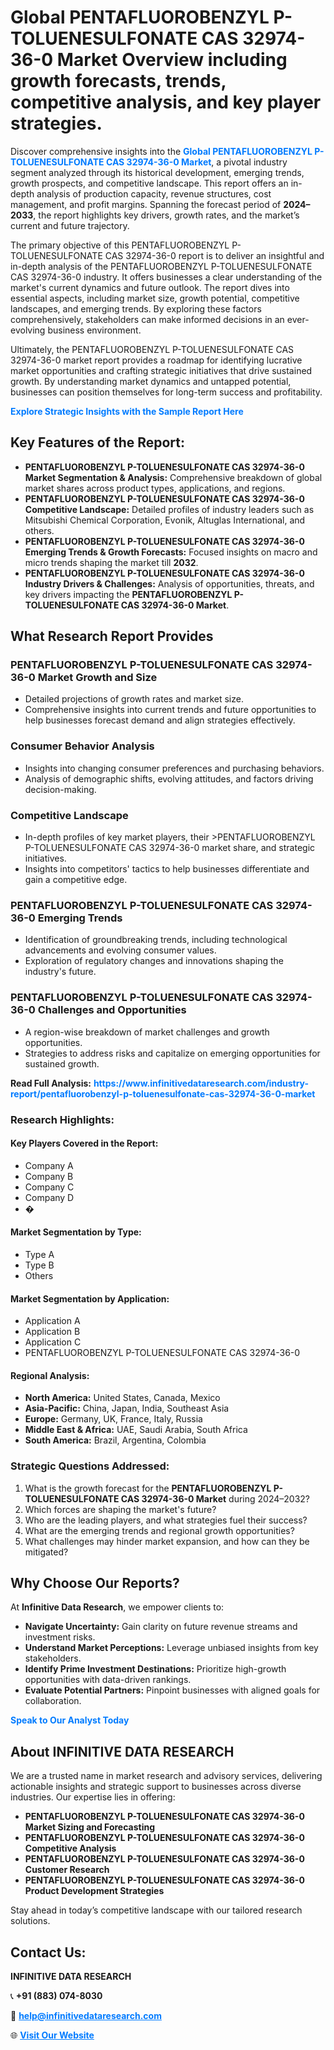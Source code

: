 <h1>Global PENTAFLUOROBENZYL P-TOLUENESULFONATE CAS 32974-36-0 Market Overview including growth forecasts, trends, competitive analysis, and key player strategies.</h1>
<p>
Discover comprehensive insights into the 
<a href="https://www.infinitivedataresearch.com/industry-report/pentafluorobenzyl-p-toluenesulfonate-cas-32974-36-0-market" rel="dofollow" style="color: #007BFF; text-decoration: none;"><strong>Global PENTAFLUOROBENZYL P-TOLUENESULFONATE CAS 32974-36-0 Market</strong></a>, a pivotal industry segment analyzed through its historical development, emerging trends, growth prospects, and competitive landscape. This report offers an in-depth analysis of production capacity, revenue structures, cost management, and profit margins. Spanning the forecast period of <strong>2024–2033</strong>, the report highlights key drivers, growth rates, and the market’s current and future trajectory.
</p>
<p>
The primary objective of this PENTAFLUOROBENZYL P-TOLUENESULFONATE CAS 32974-36-0 report is to deliver an insightful and in-depth analysis of the PENTAFLUOROBENZYL P-TOLUENESULFONATE CAS 32974-36-0 industry. It offers businesses a clear understanding of the market's current dynamics and future outlook. The report dives into essential aspects, including market size, growth potential, competitive landscapes, and emerging trends. By exploring these factors comprehensively, stakeholders can make informed decisions in an ever-evolving business environment.
</p>
<p>
Ultimately, the PENTAFLUOROBENZYL P-TOLUENESULFONATE CAS 32974-36-0 market report provides a roadmap for identifying lucrative market opportunities and crafting strategic initiatives that drive sustained growth. By understanding market dynamics and untapped potential, businesses can position themselves for long-term success and profitability.
</p>
<p>
<a href="https://www.infinitivedataresearch.com/request-sample/reportId=112448" style="color: #007BFF; text-decoration: none;"><strong>Explore Strategic Insights with the Sample Report Here</strong></a>
</p>

<h2>Key Features of the Report:</h2>
<ul>
<li><strong>PENTAFLUOROBENZYL P-TOLUENESULFONATE CAS 32974-36-0 Market Segmentation & Analysis:</strong> Comprehensive breakdown of global market shares across product types, applications, and regions.</li>
<li><strong>PENTAFLUOROBENZYL P-TOLUENESULFONATE CAS 32974-36-0 Competitive Landscape:</strong> Detailed profiles of industry leaders such as Mitsubishi Chemical Corporation, Evonik, Altuglas International, and others.</li>
<li><strong>PENTAFLUOROBENZYL P-TOLUENESULFONATE CAS 32974-36-0 Emerging Trends & Growth Forecasts:</strong> Focused insights on macro and micro trends shaping the market till <strong>2032</strong>.</li>
<li><strong>PENTAFLUOROBENZYL P-TOLUENESULFONATE CAS 32974-36-0 Industry Drivers & Challenges:</strong> Analysis of opportunities, threats, and key drivers impacting the <strong>PENTAFLUOROBENZYL P-TOLUENESULFONATE CAS 32974-36-0 Market</strong>.</li>
</ul>

<h2>What Research Report Provides</h2>
<h3>PENTAFLUOROBENZYL P-TOLUENESULFONATE CAS 32974-36-0 Market Growth and Size</h3>
<ul>
<li>Detailed projections of growth rates and market size.</li>
<li>Comprehensive insights into current trends and future opportunities to help businesses forecast demand and align strategies effectively.</li>
</ul>

<h3>Consumer Behavior Analysis</h3>
<ul>
<li>Insights into changing consumer preferences and purchasing behaviors.</li>
<li>Analysis of demographic shifts, evolving attitudes, and factors driving decision-making.</li>
</ul>

<h3>Competitive Landscape</h3>
<ul>
<li>In-depth profiles of key market players, their >PENTAFLUOROBENZYL P-TOLUENESULFONATE CAS 32974-36-0 market share, and strategic initiatives.</li>
<li>Insights into competitors' tactics to help businesses differentiate and gain a competitive edge.</li>
</ul>

<h3>PENTAFLUOROBENZYL P-TOLUENESULFONATE CAS 32974-36-0 Emerging Trends</h3>
<ul>
<li>Identification of groundbreaking trends, including technological advancements and evolving consumer values.</li>
<li>Exploration of regulatory changes and innovations shaping the industry's future.</li>
</ul>

<h3>PENTAFLUOROBENZYL P-TOLUENESULFONATE CAS 32974-36-0 Challenges and Opportunities</h3>
<ul>
<li>A region-wise breakdown of market challenges and growth opportunities.</li>
<li>Strategies to address risks and capitalize on emerging opportunities for sustained growth.</li>
</ul>
<p><strong>Read Full Analysis:</strong> <a href="https://www.infinitivedataresearch.com/industry-report/pentafluorobenzyl-p-toluenesulfonate-cas-32974-36-0-market" rel="dofollow" style="color: #007BFF; text-decoration: none;"><strong>https://www.infinitivedataresearch.com/industry-report/pentafluorobenzyl-p-toluenesulfonate-cas-32974-36-0-market</strong></a></p>
<h3>Research Highlights:</h3>
<h4>Key Players Covered in the Report:</h4>
<ul><li>Company A</li><li>Company B</li><li>Company C</li><li>Company D</li><li>�</li></ul>
<h4>Market Segmentation by Type:</h4>
<ul><li>Type A</li><li>Type B</li><li>Others</li></ul>
<h4>Market Segmentation by Application:</h4>
<ul><li>Application A</li><li>Application B</li><li>Application C</li><li>PENTAFLUOROBENZYL P-TOLUENESULFONATE CAS 32974-36-0</li></ul>

<h4>Regional Analysis:</h4>
<ul>
<li><strong>North America:</strong> United States, Canada, Mexico</li>
<li><strong>Asia-Pacific:</strong> China, Japan, India, Southeast Asia</li>
<li><strong>Europe:</strong> Germany, UK, France, Italy, Russia</li>
<li><strong>Middle East & Africa:</strong> UAE, Saudi Arabia, South Africa</li>
<li><strong>South America:</strong> Brazil, Argentina, Colombia</li>
</ul>

<h3>Strategic Questions Addressed:</h3>
<ol>
<li>What is the growth forecast for the <strong>PENTAFLUOROBENZYL P-TOLUENESULFONATE CAS 32974-36-0 Market</strong> during 2024–2032?</li>
<li>Which forces are shaping the market's future?</li>
<li>Who are the leading players, and what strategies fuel their success?</li>
<li>What are the emerging trends and regional growth opportunities?</li>
<li>What challenges may hinder market expansion, and how can they be mitigated?</li>
</ol>

<h2>Why Choose Our Reports?</h2>
<p>At <strong>Infinitive Data Research</strong>, we empower clients to:</p>
<ul>
<li><strong>Navigate Uncertainty:</strong> Gain clarity on future revenue streams and investment risks.</li>
<li><strong>Understand Market Perceptions:</strong> Leverage unbiased insights from key stakeholders.</li>
<li><strong>Identify Prime Investment Destinations:</strong> Prioritize high-growth opportunities with data-driven rankings.</li>
<li><strong>Evaluate Potential Partners:</strong> Pinpoint businesses with aligned goals for collaboration.</li>
</ul>
<p><a href="https://www.infinitivedataresearch.com/industry-report/pentafluorobenzyl-p-toluenesulfonate-cas-32974-36-0-market" rel="dofollow" style="color: #007BFF; text-decoration: none;"><strong>Speak to Our Analyst Today</strong></a></p>

<h2>About INFINITIVE DATA RESEARCH</h2>
<p>We are a trusted name in market research and advisory services, delivering actionable insights and strategic support to businesses across diverse industries. Our expertise lies in offering:</p>
<ul>
<li><strong>PENTAFLUOROBENZYL P-TOLUENESULFONATE CAS 32974-36-0 Market Sizing and Forecasting</strong></li>
<li><strong>PENTAFLUOROBENZYL P-TOLUENESULFONATE CAS 32974-36-0 Competitive Analysis</strong></li>
<li><strong>PENTAFLUOROBENZYL P-TOLUENESULFONATE CAS 32974-36-0 Customer Research</strong></li>
<li><strong>PENTAFLUOROBENZYL P-TOLUENESULFONATE CAS 32974-36-0 Product Development Strategies</strong></li>
</ul>
<p>Stay ahead in today’s competitive landscape with our tailored research solutions.</p>

<h2>Contact Us:</h2>
<p><strong>INFINITIVE DATA RESEARCH</strong></p>
<p>📞 <strong>+91 (883) 074-8030</strong></p>
<p>📧 <strong><a href="mailto:help@infinitivedataresearch.com" style="color: #007BFF;">help@infinitivedataresearch.com</a></strong></p>
<p>🌐 <strong><a href="https://www.infinitivedataresearch.com" rel="dofollow" style="color: #007BFF;">Visit Our Website</a></strong></p>